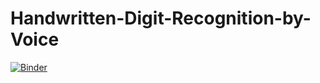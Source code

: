 # Handwritten-Digit-Recognition-by-Voice

[![Binder](https://mybinder.org/badge_logo.svg)](https://mybinder.org/v2/gh/GhazouaniSami10/Handwritten-Digit-Recognition-by-Voice/main?filepath=Handwritten%20Digit%20Recognition%20by%20voice.ipynb)
